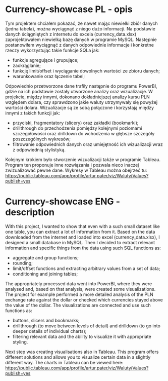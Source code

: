 # Currency-showcase PL - opis
Tym projektem chciałem pokazać, że nawet mając niewielki zbiór danych (jedna tabela), można wyciągnąć z niego dużo informacji.
Na podstawie danych ściągniętych z internetu do excela (currency_data.xlsx) zaprojektowałem niewielką bazę danych w programie MySQL.
Następnie postanowiłem wyciągnąć z danych odpowiednie informacje i konkretne rzeczy wykorzystując takie funkcje SQLa jak:
- funkcje agregujące i grupujące;
- zaokrąglanie;
- funkcję limit/offset i wyciąganie dowolnych wartości ze zbioru danych;
- warunkowanie oraz łączenie tabel;

Odpowiednio przetworzone dane trafiły następnie do programu PowerBI, gdzie na ich podstawie zostały utworzone analizy oraz wizualizacje.
W projekcie, między innymi, dokonano dokładniejszej analizy kursu PLN względem dolara, czy sprawdzono jakie waluty utrzymywały się powyżej wartości dolara.
Wizualizacje są ze sobą połączone i korzystają między innymi z takich funkcji jak:
- przyciski, fragmentatory (slicery) oraz zakładki (bookmarki);
- drillthrough do przechodzenia pomiędzy kolejnymi poziomami szczegółowości oraz drilldown do wchodzenia w głębsze szczegóły poszczególnych wykresów;
- filtrowanie odpowiednich danych oraz umiejętność ich wizualizacji wraz z odpowiednią stylistyką.

Kolejnym krokiem było stworzenie wizualizacji także w programie Tableau. Program ten proponuje inne rozwiązania i pozwala nieco inaczej zwizualizować pewne dane.
Wykresy w Tableau można obejrzeć tu:
https://public.tableau.com/app/profile/artur.pater/viz/Waluty/Values?publish=yes

# Currency-showcase ENG - description
With this project, I wanted to show that even with a such small dataset like one table, you can extract a lot of information from it.
Based on the data downloaded from the internet and loaded into excel (currency_data.xlsx), I designed a small database in MySQL.
Then I decided to extract relevant information and specific things from the data using such SQL functions as:
- aggregate and group functions;
- rounding;
- limit/offset functions and extracting arbitrary values from a set of data;
- conditioning and joining tables;

The appropriately processed data went into PowerBI, where they were analysed and, based on that analysis, were created some visualizations.
The project for example performed a more detailed analysis of the PLN exchange rate against the dollar or checked which currencies stayed above the value of the dollar.
The visualizations are connected and use such functions as:
- buttons, slicers and bookmarks;
- drillthrough (to move between levels of detail) and drilldown (to go into deeper details of individual charts);
- filtering relevant data and the ability to visualize it with appropriate styling.

Next step was creating visualisations also in Tableau. This program offers different solutions and allows you to visualize certain data in a slightly different way.
The charts in Tableau can be viewed here:
https://public.tableau.com/app/profile/artur.pater/viz/Waluty/Values?publish=yes
